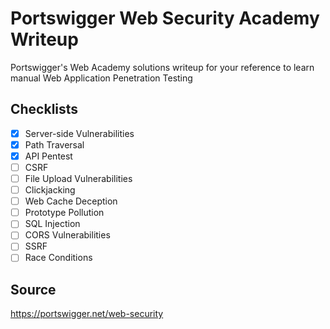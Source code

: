 # Portswigger Web Security Academy Writeup

Portswigger's Web Academy solutions writeup for your reference to learn manual Web Application Penetration Testing

## Checklists

- [x] Server-side Vulnerabilities
- [x] Path Traversal
- [x] API Pentest
- [ ] CSRF
- [ ] File Upload Vulnerabilities
- [ ] Clickjacking
- [ ] Web Cache Deception
- [ ] Prototype Pollution
- [ ] SQL Injection
- [ ] CORS Vulnerabilities
- [ ] SSRF
- [ ] Race Conditions

## Source

https://portswigger.net/web-security
